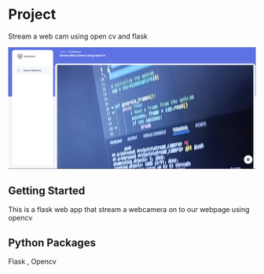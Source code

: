 # Project 
Stream a web cam using open cv and flask

![funny right???](static/img/1.png)

## Getting Started
This is a flask web app that stream a webcamera on to our webpage using opencv

## Python Packages
Flask , Opencv

